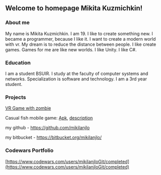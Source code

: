 ## Welcome to homepage Mikita Kuzmichkin!

### About me
  My name is Mikita Kuzmichkin. I am 19. I like to create something new. 
I became a programmer, because I like it. I want to create a modern world with vr.
My dream is to reduce the distance between people. I like create games. 
Games for me are like new worlds.
I like Unity. I like C#.

### Education
I am a student BSUIR. I study at the faculty of computer systems and networks.
Specialization is software and technology. I am a 3rd year student.

### Projects
[VR Game with zombie](https://drive.google.com/drive/folders/1F6v74Wo3GyeFSvm448fwvUy5burN_gI5?usp=sharing)

Casual fish mobile game: [Apk](https://drive.google.com/open?id=1Y5MSRuq_VOoisUljQSj6YMTAcqDPZw0E),
[description](https://polygon.by/blog/gamelab/2019/01/gl7-fishdish-report-6)

my github - https://github.com/mikilanjlo

my bitbucket  - https://bitbucket.org/mikilanjlo/

### Codewars Portfolio
[https://www.codewars.com/users/mikilanjloGit/completed](https://www.codewars.com/users/mikilanjloGit/completed)

